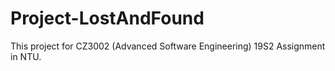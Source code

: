 # Project-LostAndFound
This project for CZ3002 (Advanced Software Engineering) 19S2 Assignment in NTU.

